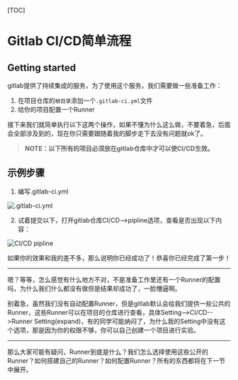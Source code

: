 [TOC]

# Gitlab CI/CD简单流程

## Getting started

gitlab提供了持续集成的服务，为了使用这个服务，我们需要做一些准备工作：

1. 在项目仓库的`根目录`添加一个`.gitlab-ci.yml`文件
2. 给你的项目配置一个Runner

接下来我们就简单执行以下这两个操作，如果不懂为什么这么做，不要着急，后面会全部涉及到的，现在你只需要跟随着我的脚步走下去没有问题就ok了。

> **NOTE：以下所有的项目必须放在gitlab仓库中才可以使CI/CD生效。**



## 示例步骤

1. 编写.gitlab-ci.yml

![.gitlab-ci.yml](https://github.com/yancongcong1/study-log/blob/master/gitlab-ci/static/images/lesson2-1.png)

2. 试着提交以下，打开gitlab仓库CI/CD-->pipline选项，查看是否出现以下内容：

![CI/CD pipline](https://github.com/yancongcong1/study-log/blob/master/gitlab-ci/static/images/lesson2-2.png)

   如果你的效果和我的差不多，那么说明你已经成功了！恭喜你已经完成了第一步！

------

嗯？等等，怎么感觉有什么地方不对，不是准备工作里还有一个Runner的配置吗，为什么我们什么都没有做但是结果却成功了，一脸懵逼啊。

别着急，虽然我们没有自动配置Runner，但是gitlab默认会给我们提供一些公共的Runner，这些Runner可以在项目的仓库进行查看，具体Setting-->CI/CD-->Runner Setting(expand)，有的同学可能纳闷了，为什么我的Setting中没有这个选项，那是因为你的权限不够，你可以自己创建一个项目进行实验。

------

那么大家可能有疑问，Runner到底是什么？我们怎么选择使用这些公开的Runner？如何搭建自己的Runner？如何配置Runner？所有的东西都将在下一节中展开。